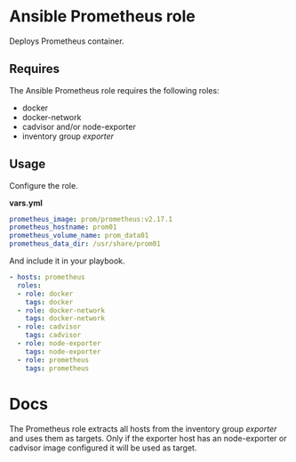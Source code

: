 # Ansible Prometheus role

Deploys Prometheus container.

## Requires

The Ansible Prometheus role requires the following roles:

* docker
* docker-network
* cadvisor and/or node-exporter
* inventory group *exporter*

## Usage

Configure the role.

**vars.yml**

```yml
prometheus_image: prom/prometheus:v2.17.1
prometheus_hostname: prom01
prometheus_volume_name: prom_data01
prometheus_data_dir: /usr/share/prom01
```

And include it in your playbook.

```yml
- hosts: prometheus
  roles:
  - role: docker
    tags: docker
  - role: docker-network
    tags: docker-network
  - role: cadvisor
    tags: cadvisor
  - role: node-exporter
    tags: node-exporter
  - role: prometheus
    tags: prometheus
```

# Docs

The Prometheus role extracts all hosts from the inventory group *exporter* and uses them as targets. Only if the exporter host has an node-exporter or cadvisor image configured it will be used as target.